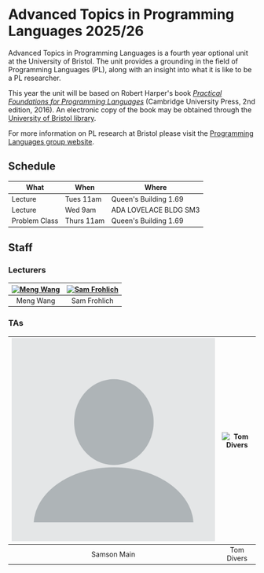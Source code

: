 # Advanced Topics in Programming Languages 2025/26

Advanced Topics in Programming Languages is a fourth year optional unit at the
University of Bristol. The unit provides a grounding in the field of Programming
Languages (PL), along with an insight into what it is like to be a PL
researcher.

This year the unit will be based on Robert Harper's book [_Practical Foundations for
Programming Languages_](https://www.cs.cmu.edu/~rwh/pfpl/) (Cambridge University
Press, 2nd edition, 2016). An electronic copy of the book may be obtained
through the [University of Bristol library](https://www.bristol.ac.uk/library/).

For more information on PL research at Bristol please visit the [Programming Languages
group website](https://plrg-bristol.github.io/).

## Schedule

| What          | When           | Where                                     |
|---------------|----------------|-------------------------------------------|
| Lecture       | Tues 11am      | Queen's Building 1.69                     |
| Lecture       | Wed 9am        | ADA LOVELACE BLDG SM3                     |
| Problem Class | Thurs 11am     | Queen's Building 1.69                     |

## Staff

### Lecturers

| [![Meng Wang](Images/Staff/Meng.png#face)](https://mengwangoxf.github.io/) | [![Sam Frohlich](Images/Staff/Sam.jpg#face)](https://samfrohlich.github.io/) |
| :-------------------------------:|:------------------------:|
| Meng Wang                        | Sam Frohlich             |

### TAs

| ![Samson Main](Images/Staff/no_img.png#face) | ![Tom Divers](Images/Staff/Tom.jpg#face) |
| :------------------------:   | :-------------------------------------------:|
| Samson Main                   | Tom Divers                                 |